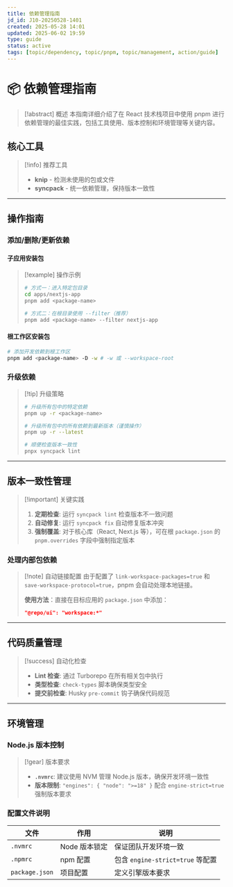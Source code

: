 ```yaml
---
title: 依赖管理指南
jd_id: J10-20250528-1401
created: 2025-05-28 14:01
updated: 2025-06-02 19:59
type: guide
status: active
tags: [topic/dependency, topic/pnpm, topic/management, action/guide]
---
```


# 📦 依赖管理指南

> [!abstract] 概述
> 本指南详细介绍了在 React 技术栈项目中使用 pnpm 进行依赖管理的最佳实践，包括工具使用、版本控制和环境管理等关键内容。

## 核心工具

> [!info] 推荐工具
>
> - **knip** - 检测未使用的包或文件
> - **syncpack** - 统一依赖管理，保持版本一致性

---

## 操作指南

### 添加/删除/更新依赖

#### 子应用安装包

> [!example] 操作示例
>
> ```bash
> # 方式一：进入特定包目录
> cd apps/nextjs-app
> pnpm add <package-name>
>
> # 方式二：在根目录使用 --filter（推荐）
> pnpm add <package-name> --filter nextjs-app
> ```

#### 根工作区安装包

```bash
# 添加开发依赖到根工作区
pnpm add <package-name> -D -w # -w 或 --workspace-root
```

### 升级依赖

> [!tip] 升级策略
>
> ```bash
> # 升级所有包中的特定依赖
> pnpm up -r <package-name>
>
> # 升级所有包中的所有依赖到最新版本（谨慎操作）
> pnpm up -r --latest
>
> # 顺便检查版本一致性
> pnpx syncpack lint
> ```

---

## 版本一致性管理

> [!important] 关键实践
>
> 1. **定期检查**: 运行 `syncpack lint` 检查版本不一致问题
> 2. **自动修复**: 运行 `syncpack fix` 自动修复版本冲突
> 3. **强制覆盖**: 对于核心库（React, Next.js 等），可在根 `package.json` 的 `pnpm.overrides` 字段中强制指定版本

### 处理内部包依赖

> [!note] 自动链接配置
> 由于配置了 `link-workspace-packages=true` 和 `save-workspace-protocol=true`，pnpm 会自动处理本地链接。
>
> **使用方法**：直接在目标应用的 `package.json` 中添加：
>
> ```json
> "@repo/ui": "workspace:*"
> ```

---

## 代码质量管理

> [!success] 自动化检查
>
> - **Lint 检查**: 通过 Turborepo 在所有相关包中执行
> - **类型检查**: `check-types` 脚本确保类型安全
> - **提交前检查**: Husky `pre-commit` 钩子确保代码规范

---

## 环境管理

### Node.js 版本控制

> [!gear] 版本要求
>
> - **`.nvmrc`**: 建议使用 NVM 管理 Node.js 版本，确保开发环境一致性
> - **版本限制**: `"engines": { "node": ">=18" }` 配合 `engine-strict=true` 强制版本要求

### 配置文件说明

| 文件           | 作用          | 说明                             |
| -------------- | ------------- | -------------------------------- |
| `.nvmrc`       | Node 版本锁定 | 保证团队开发环境一致             |
| `.npmrc`       | npm 配置      | 包含 `engine-strict=true` 等配置 |
| `package.json` | 项目配置      | 定义引擎版本要求                 |
